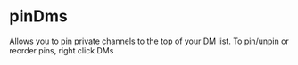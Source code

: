 # pinDms

Allows you to pin private channels to the top of your DM list. To pin/unpin or reorder pins, right click DMs